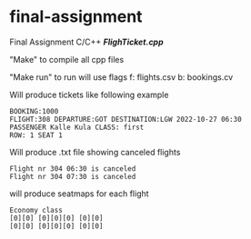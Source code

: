 # final-assignment
Final Assignment C/C++
***FlighTicket.cpp***




"Make" to compile all cpp files

"Make run" to run will use flags f: flights.csv b: bookings.cv  

Will produce tickets like following example
```
BOOKING:1000
FLIGHT:308 DEPARTURE:GOT DESTINATION:LGW 2022-10-27 06:30
PASSENGER Kalle Kula CLASS: first
ROW: 1 SEAT 1
```

Will produce .txt file showing canceled flights
```
Flight nr 304 06:30 is canceled
Flight nr 304 07:30 is canceled
```

will produce seatmaps for each flight
```
Economy class
[0][0] [0][0][0] [0][0]
[0][0] [0][0][0] [0][0]
```






